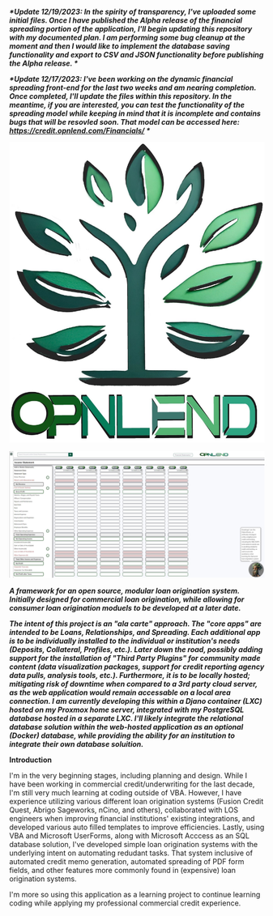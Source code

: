 **_*Update 12/19/2023: In the spirity of transparency, I've uploaded some initial files. Once I have published the Alpha release of the financial spreading portion of the application, I'll begin updating this repository with my documented plan. I am performing some bug cleanup at the moment and then I would like to implement the database saving functionality and export to CSV and JSON functionality before publishing the Alpha release. *_**

**_*Update 12/17/2023: I've been working on the dynamic financial spreading front-end for the last two weeks and am nearing completion. Once completed, I'll update the files within this repository. In the meantime, if you are interested, you can test the functionality of the spreading model while keeping in mind that it is incomplete and contains bugs that will be resovled soon. That model can be accessed here: https://credit.opnlend.com/Financials/ *_**

![opnlend-logo](Media/OpnLend-Logo.jpg)

![opnlend-financial-spreading-example](Media/financial_spreading_example.jpg)

**_A framework for an open source, modular loan origination system. Initially designed for commercial loan origination, while allowing for consumer loan origination moduels to be developed at a later date._**

**_The intent of this project is an "ala carte" approach. The "core apps" are intended to be Loans, Relationships, and Spreading. Each additional app is to be individually installed to the individual or institution's needs (Deposits, Collateral, Profiles, etc.). Later down the road, possibly adding support for the installation of "Third Party Plugins" for community made content (data visualization packages, support for credit reporting agency data pulls, analysis tools, etc.).  Furthermore, it is to be locally hosted; mitigating risk of downtime when compared to a 3rd party cloud server, as the web application would remain accessable on a local area connection. I am currently developing this within a Djano container (LXC) hosted on my Proxmox home server, integrated with my PostgreSQL database hosted in a separate LXC. I'll likely integrate the relational database solution within the web-hosted application as an optional (Docker) database, while providing the ability for an institution to integrate their own database soluition._**



**Introduction**

I'm in the very beginning stages, including planning and design. While I have been working in commercial credit/underwriting for the last decade, I'm still very much learning at coding outside of VBA. However, I have experience utilizing various different loan origination systems (Fusion Credit Quest, Abrigo Sageworks, nCino, and others), collaborated with LOS engineers when improving financial institutions' existing integrations, and developed various auto filled templates to improve efficiencies. Lastly, using VBA and Microsoft UserForms, along with Microsoft Acccess as an SQL database solution, I've developed simple loan origination systems with the underlying intent on automating redudant tasks. That system inclusive of automated credit memo generation, automated spreading of PDF form fields, and other features more commonly found in (expensive) loan origination systems.

I'm more so using this application as a learning project to continue learning coding while applying my professional commercial credit experience.
